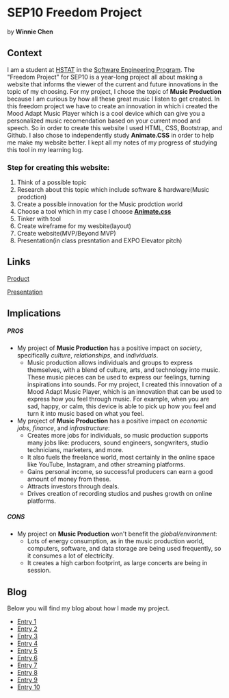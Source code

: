 # SEP10 Freedom Project
by **Winnie Chen**

## Context
I am a student at [HSTAT](https://www.hstat.org/) in the [Software Engineering Program](https://hstatsep.github.io/). The "Freedom Project" for SEP10 is a year-long project all about making a website that informs the viewer of the current and future innovations in the topic of my choosing. For my project, I chose the topic of **Music Production** because I am curious by how all these great music I listen to get created. In this freedom project we have to create an innovation in which i created the Mood Adapt Music Player which is a cool device which can give you a personalized music recomendation based on your current mood and speech. So in order to create this website I used HTML, CSS, Bootstrap, and Github. I also chose to independently study **Animate.CSS** in order to help me make my website better. I kept all my notes of my progress of studying this tool in my learning log.
### Step for creating this website:
1. Think of a possible topic
2. Research about this topic which include software & hardware(Music prodction)
3. Create a possible innovation for the Music prodction world
4. Choose a tool which in my case I choose [**Animate.css**](https://animate.style/)
5. Tinker with tool
6. Create wireframe for my wesbite(layout)
7. Create website(MVP/Beyond MVP)
8. Presentation(in class presntation and EXPO Elevator pitch)
   

## Links

[Product](https://winniec9153.github.io/sep10-freedom-project/index.html)

[Presentation](https://docs.google.com/presentation/d/1tOF5urT0LOsIHtkWUp56a8_zF3IWzCgb1VtYLtUnOvY/edit?slide=id.g35a01fbbaa6_0_4#slide=id.g35a01fbbaa6_0_4)

## Implications
##### PROS
* My project of **Music Production** has a positive impact on _society_, specifically _culture_, _relationships_, and _individuals_.
    * Music production allows individuals and groups to express themselves, with a blend of culture, arts, and technology into music. These music pieces can be used to express our feelings, turning inspirations into sounds. For my project, I created this innovation of a Mood Adapt Music Player, which is an innovation that can be used to express how you feel through music. For example, when you are sad, happy, or calm, this device is able to pick up how you feel and turn it into music based on what you feel. 
* My project of **Music Production** has a positive impact on _economic jobs_, _finance_, and _infrastructure_:
    * Creates more jobs for individuals, so music production supports many jobs like: producers, sound engineers, songwriters, studio technicians, marketers, and more.
    * It also fuels the freelance world, most certainly in the online space like YouTube, Instagram, and other streaming platforms.
    * Gains personal income, so successful producers can earn a good amount of money from these.
    * Attracts investors through deals.
    * Drives creation of recording studios and pushes growth on online platforms.

##### CONS
* My project on **Music Production** won't benefit the _global/environment_:
    * Lots of energy consumption, as in the music production world, computers, software, and data storage are being used frequently, so it consumes a lot of electricity.
    * It creates a high carbon footprint, as large concerts are being in session.

## Blog
Below you will find my blog about how I made my project.

* [Entry 1](blog/entry01.md)
* [Entry 2](blog/entry02.md)
* [Entry 3](blog/entry03.md)
* [Entry 4](blog/entry04.md)
* [Entry 5](blog/entry05.md)
* [Entry 6](blog/entry06.md)
* [Entry 7](blog/entry07.md)
* [Entry 8](blog/entry08.md)
* [Entry 9](blog/entry09.md)
* [Entry 10](blog/entry10.md)
